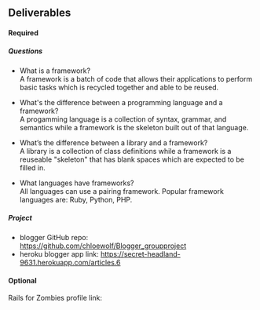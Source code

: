 ## Deliverables
#### Required
##### Questions
- What is a framework?  
  A framework is a batch of code that allows their applications to perform basic tasks which is recycled together and able to be reused.  

- What's the difference between a programming language and a framework?  
A progamming language is a collection of syntax, grammar, and semantics while a framework is the skeleton built out of that language.  

- What’s the difference between a library and a framework?  
A library is a collection of class definitions while a framework is a reuseable "skeleton" that has blank spaces which are expected to be filled in.  

- What languages have frameworks?  
All languages can use a pairing framework. Popular framework languages are: Ruby, Python, PHP.  


##### Project
- blogger GitHub repo: https://github.com/chloewolf/Blogger_groupproject  
- heroku blogger app link: https://secret-headland-9631.herokuapp.com/articles.6 

#### Optional
Rails for Zombies profile link:
